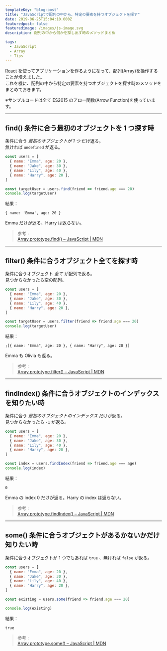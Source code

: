```yaml
---
templateKey: "blog-post"
title: "JavaScriptで配列の中から、特定の要素を持つオブジェクトを探す"
date: 2019-06-25T15:04:10.000Z
featuredpost: false
featuredimage: /images/js-image.svg
description: 配列の中から何かを探し出す時のメソッドまとめ

tags:
  - JavaScript
  - Array
  - Tips
---
```


[React](https://reactjs.org/) を使ってアプリケーションを作るようになって、配列(Array)を操作することが増えました。  
これを機に、配列の中から特定の要素を持つオブジェクトを探す時のメソッドをまとめておきます。

※サンプルコードは全て ES2015 のアロー関数(Arrow Function)を使っています。

---

## find() 条件に合う最初のオブジェクトを 1 つ探す時

条件に合う _最初のオブジェクトが 1 つ_ だけ返る。  
無ければ `undefined` が返る。

```javascript
const users = [
  { name: "Emma", age: 20 },
  { name: "Jake", age: 30 },
  { name: "Lily", age: 40 },
  { name: "Harry", age: 20 },
]

const targetUser = users.find(friend => friend.age === 20)
console.log(targetUser)
```

結果：

```javascript:title=console.log
{ name: 'Emma', age: 20 }
```

Emma だけが返る、Harry は返らない。

> 参考 :  
> [Array.prototype.find() – JavaScript | MDN](https://developer.mozilla.org/en-US/docs/Web/JavaScript/Reference/Global_Objects/Array/find)

---

## filter() 条件に合うオブジェクト全てを探す時

条件に合うオブジェクト _全て_ が配列で返る。  
見つからなかったら空の配列。

```javascript
const users = [
  { name: "Emma", age: 20 },
  { name: "Jake", age: 30 },
  { name: "Lily", age: 40 },
  { name: "Harry", age: 20 },
]

const targetUser = users.filter(friend => friend.age === 20)
console.log(targetUser)
```

結果：

```javascript:title=console.log
;[{ name: "Emma", age: 20 }, { name: "Harry", age: 20 }]
```

Emma も Olivia も返る。

> 参考 :  
> [Array.prototype.filter() – JavaScript | MDN](https://developer.mozilla.org/en-US/docs/Web/JavaScript/Reference/Global_Objects/Array/filter)

---

## findIndex() 条件に合うオブジェクトのインデックスを知りたい時

条件に合う _最初のオブジェクトのインデックス_ だけが返る。  
見つからなかったら `-1` が返る。

```javascript
const users = [
  { name: "Emma", age: 20 },
  { name: "Jake", age: 30 },
  { name: "Lily", age: 40 },
  { name: "Harry", age: 20 },
]

const index = users.findIndex(friend => friend.age === age)
console.log(index)
```

結果：

```javascript:title=console.log
0
```

Emma の index 0 だけが返る。Harry の index は返らない。

> 参考 :  
> [Array.prototype.findIndex() – JavaScript | MDN](https://developer.mozilla.org/en-US/docs/Web/JavaScript/Reference/Global_Objects/Array/findIndex)

---

## some() 条件に合うオブジェクトがあるかないかだけ知りたい時

条件に合うオブジェクトが 1 つでもあれば `true` 、無ければ `false` が返る。

```javascript
const users = [
  { name: "Emma", age: 20 },
  { name: "Jake", age: 30 },
  { name: "Lily", age: 40 },
  { name: "Harry", age: 20 },
]

const existing = users.some(friend => friend.age === 20)

console.log(existing)
```

結果：

```javascript:title=console.log
true
```

> 参考 :  
> [Array.prototype.some() – JavaScript | MDN](https://developer.mozilla.org/en-US/docs/Web/JavaScript/Reference/Global_Objects/Array/some)
